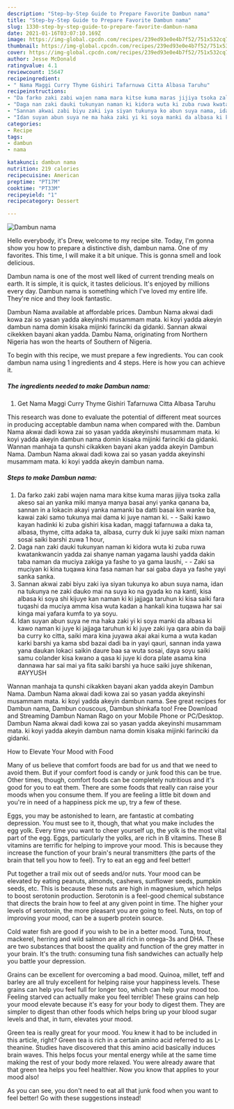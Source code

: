 ```yaml
---
description: "Step-by-Step Guide to Prepare Favorite Dambun nama"
title: "Step-by-Step Guide to Prepare Favorite Dambun nama"
slug: 1330-step-by-step-guide-to-prepare-favorite-dambun-nama
date: 2021-01-16T03:07:10.169Z
image: https://img-global.cpcdn.com/recipes/239ed93e0e4b7f52/751x532cq70/dambun-nama-recipe-main-photo.jpg
thumbnail: https://img-global.cpcdn.com/recipes/239ed93e0e4b7f52/751x532cq70/dambun-nama-recipe-main-photo.jpg
cover: https://img-global.cpcdn.com/recipes/239ed93e0e4b7f52/751x532cq70/dambun-nama-recipe-main-photo.jpg
author: Jesse McDonald
ratingvalue: 4.1
reviewcount: 15647
recipeingredient:
- " Nama Maggi Curry Thyme Gishiri Tafarnuwa Citta Albasa Taruhu"
recipeinstructions:
- "Da farko zaki zabi wajen nama mara kitse kuma maras jijiya tsoka zalla akeso sai an yanka miki manya manya basai anyi yanka qanana ba, sannan in a lokacin akayi yanka namanki ba datti basai kin wanke ba, kawai zaki samo tukunya mai dama ki juye naman ki.  Saiki kawo kayan hadinki ki zuba gishiri kisa kadan, maggi tafarnuwa a daka ta, albasa, thyme, citta adaka ta, albasa, curry duk ki juye saiki mixn naman sosai saiki barshi zuwa 1 hour,"
- "Daga nan zaki dauki tukunyan naman ki kidora wuta ki zuba ruwa kwatankwancin yadda zai shanye naman yagama laushi yadda dakin taba naman da muciya zakiga ya fashe to ya gama laushi,   Zaki sa muciyan ki kina tuqawa kina fasa naman har sai gaba daya ya fashe yayi sanka sanka."
- "Sannan akwai zabi biyu zaki iya siyan tukunya ko abun suya nama, idan na tukunya ne zaki dauko mai na suya ko na gyada ko na kanti, kisa albasa ki soya shi kijuye kan naman ki ki jajjaga taruhun ki kisa saiki fara tuqashi da muciya amma kisa wuta kadan a hankali kina tuqawa har sai kinga mai yafara kumfa to ya soyu."
- "Idan suyan abun suya ne ma haka zaki yi ki soya manki da albasa ki kawo naman ki juye ki jajjaga taruhun ki ki juye zaki iya qara abin da baiji ba curry ko citta, saiki mara kina juyawa akai akai kuma a wuta kadan karki barshi ya kama sbd bazai dadi ba in yayi qauri, sannan inda yawa yana daukan lokaci saikin daure baa sa wuta sosai, daya soyu saiki samu colander kisa kwano a qasa ki juye ki dora plate asama kina dannawa har sai mai ya fita saiki barshi ya huce saiki juye shikenan, #AYYUSH"
categories:
- Recipe
tags:
- dambun
- nama

katakunci: dambun nama 
nutrition: 219 calories
recipecuisine: American
preptime: "PT17M"
cooktime: "PT33M"
recipeyield: "1"
recipecategory: Dessert

---
```



![Dambun nama](https://img-global.cpcdn.com/recipes/239ed93e0e4b7f52/751x532cq70/dambun-nama-recipe-main-photo.jpg)

Hello everybody, it's Drew, welcome to my recipe site. Today, I'm gonna show you how to prepare a distinctive dish, dambun nama. One of my favorites. This time, I will make it a bit unique. This is gonna smell and look delicious.

Dambun nama is one of the most well liked of current trending meals on earth. It is simple, it is quick, it tastes delicious. It's enjoyed by millions every day. Dambun nama is something which I've loved my entire life. They're nice and they look fantastic.

Dambun Nama available at affordable prices. Dambun Nama akwai dadi kowa zai so yasan yadda akeyinshi musammam mata. ki koyi yadda akeyin dambun nama domin kisaka mijinki farinciki da gidanki. Sannan akwai cikekken bayani akan yadda. Dambu Nama, originating from Northern Nigeria has won the hearts of Southern of Nigeria.


To begin with this recipe, we must prepare a few ingredients. You can cook dambun nama using 1 ingredients and 4 steps. Here is how you can achieve it.

<!--inarticleads1-->

##### The ingredients needed to make Dambun nama:

1. Get  Nama Maggi Curry Thyme Gishiri Tafarnuwa Citta Albasa Taruhu


This research was done to evaluate the potential of different meat sources in producing acceptable dambun nama when compared with the. Dambun Nama akwai dadi kowa zai so yasan yadda akeyinshi musammam mata. ki koyi yadda akeyin dambun nama domin kisaka mijinki farinciki da gidanki. Wannan manhaja ta qunshi cikakken bayani akan yadda akeyin Dambun Nama. Dambun Nama akwai dadi kowa zai so yasan yadda akeyinshi musammam mata. ki koyi yadda akeyin dambun nama. 

<!--inarticleads2-->

##### Steps to make Dambun nama:

1. Da farko zaki zabi wajen nama mara kitse kuma maras jijiya tsoka zalla akeso sai an yanka miki manya manya basai anyi yanka qanana ba, sannan in a lokacin akayi yanka namanki ba datti basai kin wanke ba, kawai zaki samo tukunya mai dama ki juye naman ki. -  - Saiki kawo kayan hadinki ki zuba gishiri kisa kadan, maggi tafarnuwa a daka ta, albasa, thyme, citta adaka ta, albasa, curry duk ki juye saiki mixn naman sosai saiki barshi zuwa 1 hour,
1. Daga nan zaki dauki tukunyan naman ki kidora wuta ki zuba ruwa kwatankwancin yadda zai shanye naman yagama laushi yadda dakin taba naman da muciya zakiga ya fashe to ya gama laushi,  -  - Zaki sa muciyan ki kina tuqawa kina fasa naman har sai gaba daya ya fashe yayi sanka sanka.
1. Sannan akwai zabi biyu zaki iya siyan tukunya ko abun suya nama, idan na tukunya ne zaki dauko mai na suya ko na gyada ko na kanti, kisa albasa ki soya shi kijuye kan naman ki ki jajjaga taruhun ki kisa saiki fara tuqashi da muciya amma kisa wuta kadan a hankali kina tuqawa har sai kinga mai yafara kumfa to ya soyu.
1. Idan suyan abun suya ne ma haka zaki yi ki soya manki da albasa ki kawo naman ki juye ki jajjaga taruhun ki ki juye zaki iya qara abin da baiji ba curry ko citta, saiki mara kina juyawa akai akai kuma a wuta kadan karki barshi ya kama sbd bazai dadi ba in yayi qauri, sannan inda yawa yana daukan lokaci saikin daure baa sa wuta sosai, daya soyu saiki samu colander kisa kwano a qasa ki juye ki dora plate asama kina dannawa har sai mai ya fita saiki barshi ya huce saiki juye shikenan, #AYYUSH


Wannan manhaja ta qunshi cikakken bayani akan yadda akeyin Dambun Nama. Dambun Nama akwai dadi kowa zai so yasan yadda akeyinshi musammam mata. ki koyi yadda akeyin dambun nama. See great recipes for Dambun nama, Dambun couscous, Dambun shinkafa too! Free Download and Streaming Dambun Naman Rago on your Mobile Phone or PC/Desktop. Dambun Nama akwai dadi kowa zai so yasan yadda akeyinshi musammam mata. ki koyi yadda akeyin dambun nama domin kisaka mijinki farinciki da gidanki. 

How to Elevate Your Mood with Food


Many of us believe that comfort foods are bad for us and that we need to avoid them. But if your comfort food is candy or junk food this can be true. Other times, though, comfort foods can be completely nutritious and it's good for you to eat them. There are some foods that really can raise your moods when you consume them. If you are feeling a little bit down and you're in need of a happiness pick me up, try a few of these.

Eggs, you may be astonished to learn, are fantastic at combating depression. You must see to it, though, that what you make includes the egg yolk. Every time you want to cheer yourself up, the yolk is the most vital part of the egg. Eggs, particularly the yolks, are rich in B vitamins. These B vitamins are terrific for helping to improve your mood. This is because they increase the function of your brain's neural transmitters (the parts of the brain that tell you how to feel). Try to eat an egg and feel better!

Put together a trail mix out of seeds and/or nuts. Your mood can be elevated by eating peanuts, almonds, cashews, sunflower seeds, pumpkin seeds, etc. This is because these nuts are high in magnesium, which helps to boost serotonin production. Serotonin is a feel-good chemical substance that directs the brain how to feel at any given point in time. The higher your levels of serotonin, the more pleasant you are going to feel. Nuts, on top of improving your mood, can be a superb protein source.

Cold water fish are good if you wish to be in a better mood. Tuna, trout, mackerel, herring and wild salmon are all rich in omega-3s and DHA. These are two substances that boost the quality and function of the grey matter in your brain. It's the truth: consuming tuna fish sandwiches can actually help you battle your depression. 

Grains can be excellent for overcoming a bad mood. Quinoa, millet, teff and barley are all truly excellent for helping raise your happiness levels. These grains can help you feel full for longer too, which can help your mood too. Feeling starved can actually make you feel terrible! These grains can help your mood elevate because it's easy for your body to digest them. They are simpler to digest than other foods which helps bring up your blood sugar levels and that, in turn, elevates your mood.

Green tea is really great for your mood. You knew it had to be included in this article, right? Green tea is rich in a certain amino acid referred to as L-theanine. Studies have discovered that this amino acid basically induces brain waves. This helps focus your mental energy while at the same time making the rest of your body more relaxed. You were already aware that that green tea helps you feel healthier. Now you know that applies to your mood also!

As you can see, you don't need to eat all that junk food when you want to feel better! Go  with  these suggestions  instead!

